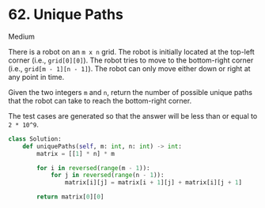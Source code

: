 # 62. Unique Paths

Medium

There is a robot on an `m x n` grid. The robot is initially located at the
top-left corner (i.e., `grid[0][0]`). The robot tries to move to the
bottom-right corner (i.e., `grid[m - 1][n - 1]`). The robot can only move either
down or right at any point in time.

Given the two integers `m` and `n`, return the number of possible unique paths
that the robot can take to reach the bottom-right corner.

The test cases are generated so that the answer will be less than or equal to
`2 * 10^9`.

```python
class Solution:
    def uniquePaths(self, m: int, n: int) -> int:
        matrix = [[1] * n] * m

        for i in reversed(range(m - 1)):
            for j in reversed(range(n - 1)):
                matrix[i][j] = matrix[i + 1][j] + matrix[i][j + 1]

        return matrix[0][0]
```
